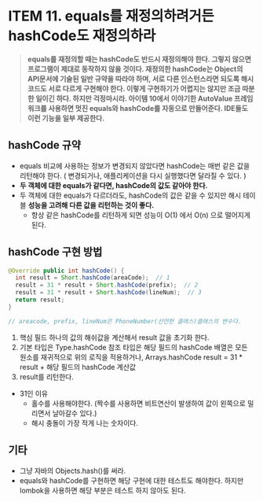 # ITEM 11. equals를 재정의하려거든 hashCode도 재정의하라

> **equals를 재정의할 때는 hashCode도 반드시 재정의해야 한다. 그렇지 않으면 프로그램이 제대로 동작하지 않을 것이다. 재정의한 hashCode는 Object의 API문서에 기술된 일반 규약을 따라야 하며, 서로 다른 인스턴스라면 되도록 해시코드도 서로 다르게 구현해야 한다. 이렇게 구현하기가 어렵지는 않지만 조금 따분한 일이긴 하다. 하지만 걱정마시라. 아이템 10에서 이야기한 AutoValue 프레임워크를 사용하면 멋진 equals와 hashCode를 자동으로 만들어준다. IDE들도 이런 기능을 일부 제공한다.**

## hashCode 규약

- equals 비교에 사용하는 정보가 변경되지 않았다면 hashCode는 매번 같은 값을 리턴해야 한다. ( 변경되거나, 애플리케이션을 다시 실행했다면 달라질 수 있다. )
- **두 객체에 대한 equals가 같다면, hashCode의 값도 같아야 한다.**
- 두 객체에 대한 equals가 다르더라도, hashCode의 값은 같을 수 있지만 해시 테이블 **성능을 고려해 다른 값을 리턴하는 것이 좋다.**
  - 항상 같은 hashCode를 리턴하게 되면 성능이 O(1) 에서 O(n) 으로 떨어지게 된다.

## hashCode 구현 방법

```java
@Override public int hashCode() {
  int result = Short.hashCode(areaCode);  // 1
  result = 31 * result + Short.hashCode(prefix);  // 2
  result = 31 * result + Short.hashCode(lineNum);  // 3
  return result;
}

// areacode, prefix, lineNum은 PhoneNumber(선언한 클래스)클래스의 변수다.
```

1. 핵심 필드 하나의 값의 해쉬값을 계산해서 result 값을 초기화 한다.
2. 기본 타입은 Type.hashCode
   참조 타입은 해당 필드의 hashCode
   배열은 모든 원소를 재귀적으로 위의 로직을 적용하거나, Arrays.hashCode
   result = 31 * result + 해당 필드의 hashCode 계산값
3. result를 리턴한다.

- 31인 이유
  - 홀수를 사용해야한다. (짝수를 사용하면 비트연산이 발생하여 값이 왼쪽으로 밀리면서 날아갈수 있다.)
  - 해시 충돌이 가장 적게 나는 숫자이다.

## 기타

- 그냥 자바의 Objects.hash()를 써라.
- equals와 hashCode를 구현하면 해당 구현에 대한 테스트도 해야한다. 하지만 lombok을 사용하면 해당 부분은 테스트 하지 않아도 된다.
